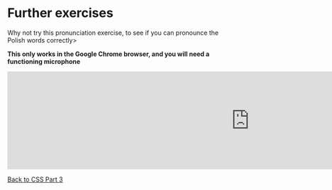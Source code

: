 <h1>Further exercises</h1>
<p>Why not try this pronunciation exercise, to see if you can pronounce the Polish words correctly></p>
<p><strong>This only works in the Google Chrome browser, and you will need a functioning microphone</strong></p>

<iframe src="https://h5p.org/h5p/embed/357523" width="1090" height="221" frameborder="0" allowfullscreen="allowfullscreen"></iframe><script src="https://h5p.org/sites/all/modules/h5p/library/js/h5p-resizer.js" charset="UTF-8"></script>

<a style="float:left;" href="css-part-3.html" class="btn2">Back to CSS Part 3</a>

<p style="clear:both;"></p>
